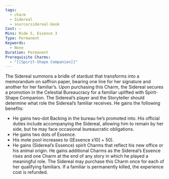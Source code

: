 ```yaml
---
tags:
  - charm
  - Sidereal
  - source/sidereal-book
Cost: —
Mins: Ride 5, Essence 3
Type: Permanent
Keywords:
  - None
Duration: Permanent
Prerequisite Charms:
  - "[[Spirit-Shape Companion]]"
---
```

The Sidereal summons a bridle of stardust that transforms into a memorandum on saffron paper, bearing one line for her signature and another for her familiar’s. Upon purchasing this Charm, the Sidereal secures a promotion in the Celestial Bureaucracy for a familiar uplifted with Spirit-Shape Companion. The Sidereal’s player and the Storyteller should determine what role the Sidereal’s familiar receives. He gains the following benefits: 
-  He gains two-dot Backing in the bureau he’s promoted into. His official duties include accompanying the Sidereal, allowing him to remain by her side, but he may face occasional bureaucratic obligations. 
-  He gains two dots of Essence. 
-  His mote pool increases to ([Essence x10] + 50). 
-  He gains (Sidereal’s Essence) spirit Charms that reflect his new office or his animal origin. He gains additional Charms as the Sidereal’s Essence rises and one Charm at the end of any story in which he played a meaningful role. The Sidereal may purchase this Charm once for each of her qualifying familiars. If a familiar is permanently killed, the experience cost is refunded.